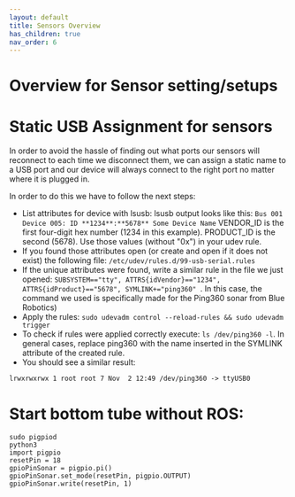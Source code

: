 ```yaml
---
layout: default
title: Sensors Overview
has_children: true
nav_order: 6
---
```


# Overview for Sensor setting/setups




# Static USB Assignment for sensors 

In order to avoid the hassle of finding out what ports our sensors will reconnect to each time we disconnect them,
we can assign a static name to a USB port and our device will always connect to the right port no matter where it is
plugged in.

In order to do this we have to follow the next steps:

- List attributes for device with lsusb:
  lsusb output looks like this:
  `Bus 001 Device 005: ID **1234**:**5678** Some Device Name`
  VENDOR_ID is the first four-digit hex number (1234 in this example). PRODUCT_ID is the second (5678).  Use those values (without "0x") in your udev rule.
- If you found those attributes open (or create and open if it does not exist) the following file: `/etc/udev/rules.d/99-usb-serial.rules`
- If the unique attributes were found, write a similar rule in the file we just opened: `SUBSYSTEM=="tty", ATTRS{idVendor}=="1234", ATTRS{idProduct}=="5678", SYMLINK+="ping360"
  `. In this case, the command we used is specifically made for the Ping360 sonar from Blue Robotics)
- Apply the rules: `sudo udevadm control --reload-rules && sudo udevadm trigger`
- To check if rules were applied correctly execute: `ls /dev/ping360 -l`. In general cases, replace ping360 with the name
  inserted in the SYMLINK attribute of the created rule.
- You should see a similar result:

`lrwxrwxrwx 1 root root 7 Nov  2 12:49 /dev/ping360 -> ttyUSB0`


# Start bottom tube without ROS:
```
sudo pigpiod
python3
import pigpio
resetPin = 18
gpioPinSonar = pigpio.pi()
gpioPinSonar.set_mode(resetPin, pigpio.OUTPUT)
gpioPinSonar.write(resetPin, 1)
```
